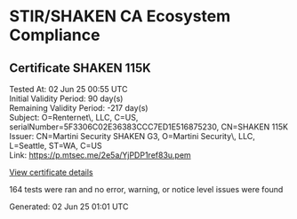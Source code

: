 # STIR/SHAKEN CA Ecosystem Compliance

## Certificate SHAKEN 115K

Tested At: 02 Jun 25 00:55 UTC\
Initial Validity Period: 90 day(s)\
Remaining Validity Period: -217 day(s)\
Subject: O=Renternet\\, LLC, C=US, serialNumber=5F3306C02E36383CCC7ED1E516875230, CN=SHAKEN 115K\
Issuer: CN=Martini Security SHAKEN G3, O=Martini Security\\, LLC, L=Seattle, ST=WA, C=US\
Link: https://p.mtsec.me/2e5a/YjPDP1ref83u.pem

[View certificate details](https://x509.io/?cert=MIIDFzCCAr6gAwIBAgIUYjPDP1ref83uuMWXJfSQ%2FwJ8ss0wCgYIKoZIzj0EAwIwcTELMAkGA1UEBhMCVVMxCzAJBgNVBAgTAldBMRAwDgYDVQQHEwdTZWF0dGxlMR4wHAYDVQQKExVNYXJ0aW5pIFNlY3VyaXR5LCBMTEMxIzAhBgNVBAMTGk1hcnRpbmkgU2VjdXJpdHkgU0hBS0VOIEczMB4XDTI0MDcyOTIzMDIxOVoXDTI0MTAyNzA0MDAwMFowZzEUMBIGA1UEAxMLU0hBS0VOIDExNUsxKTAnBgNVBAUTIDVGMzMwNkMwMkUzNjM4M0NDQzdFRDFFNTE2ODc1MjMwMQswCQYDVQQGEwJVUzEXMBUGA1UEChMOUmVudGVybmV0LCBMTEMwWTATBgcqhkjOPQIBBggqhkjOPQMBBwNCAAS%2FEjHvpZsk%2BCpf4RZo0%2FYlfNRQEKYc1VrFXbcK9fxw1bsnovfTSQOmj73kTWMRAIkiXNxFU%2Bg1rF1b0DzTK%2FfIo4IBPDCCATgwDgYDVR0PAQH%2FBAQDAgeAMAwGA1UdEwEB%2FwQCMAAwHQYDVR0OBBYEFDuN8O5ikn8vhMVqd4m8ZfSAbl78MB8GA1UdIwQYMBaAFC5aQVMm4nCqbAHA5nbw7iL3Mw8cMIGmBgNVHR8EgZ4wgZswgZigOqA4hjZodHRwczovL2F1dGhlbnRpY2F0ZS1hcGkuaWNvbmVjdGl2LmNvbS9kb3dubG9hZC92MS9jcmyiWqRYMFYxFDASBgNVBAcMC0JyaWRnZXdhdGVyMQswCQYDVQQIDAJOSjETMBEGA1UEAwwKU1RJLVBBIENSTDELMAkGA1UEBhMCVVMxDzANBgNVBAoMBlNUSS1QQTAWBggrBgEFBQcBGgQKMAigBhYEMTE1SzAXBgNVHSAEEDAOMAwGCmCGSAGG%2FwkBAQQwCgYIKoZIzj0EAwIDRwAwRAIgbKIYZE9MHo4tv4Nwee38BSrjNSG7lp95i6WQPe9jz1QCIBQ%2FvVHOO52fni9m2ylNgcP4EFOSUA%2ByAwFPBr%2Fk7s4s)

164 tests were ran and no error, warning, or notice level issues were found


Generated: 02 Jun 25 01:01 UTC